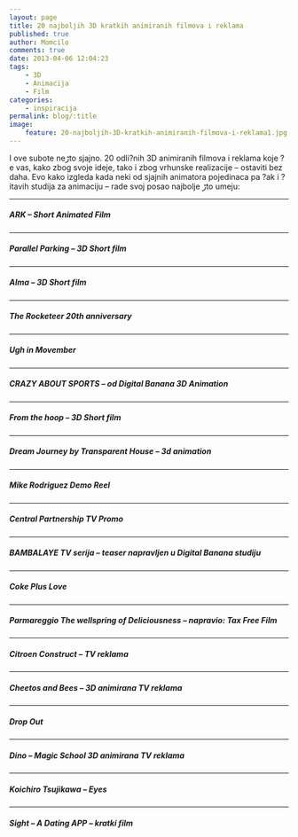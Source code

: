 ```yaml
---
layout: page
title: 20 najboljih 3D kratkih animiranih filmova i reklama
published: true
author: Momcilo
comments: true
date: 2013-04-06 12:04:23
tags:
    - 3D
    - Animacija
    - Film
categories:
    - inspiracija
permalink: blog/:title
image:
    feature: 20-najboljih-3D-kratkih-animiranih-filmova-i-reklama1.jpg
---
```

I ove subote neڑto sjajno. 20 odli?nih 3D animiranih filmova i reklama koje ?e vas, kako zbog svoje ideje, tako i zbog vrhunske realizacije &#8211; ostaviti bez daha. Evo kako izgleda kada neki od sjajnih animatora pojedinaca pa ?ak i ?itavih studija za animaciju &#8211; rade svoj posao najbolje ڑto umeju:

* * * 

##### ARK &#8211; Short Animated Film



* * * 

##### Parallel Parking &#8211; 3D Short film



* * * 

##### Alma &#8211; 3D Short film



* * * 

##### The Rocketeer 20th anniversary 



* * * 

##### Ugh in Movember



* * * 

##### CRAZY ABOUT SPORTS &#8211; od Digital Banana 3D Animation



* * * 

##### From the hoop &#8211; 3D Short film



* * * 

##### Dream Journey by Transparent House &#8211; 3d animation



* * * 

##### Mike Rodriguez Demo Reel



* * * 

##### Central Partnership TV Promo



* * * 

##### BAMBALAYE TV serija &#8211; teaser napravljen u Digital Banana studiju



* * * 

##### Coke Plus Love



* * * 

##### Parmareggio The wellspring of Deliciousness &#8211; napravio: Tax Free Film 



* * * 

##### Citroen Construct &#8211; TV reklama



* * * 

##### Cheetos and Bees &#8211; 3D animirana TV reklama 



* * * 

##### Drop Out



* * * 

##### Dino &#8211; Magic School 3D animirana TV reklama



* * * 

##### Koichiro Tsujikawa &#8211; Eyes



* * * 

##### Sight &#8211; A Dating APP &#8211; kratki film